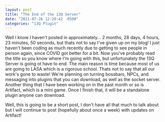 ```yaml
---
layout: post
title: "The End of the 13Q Server"
date: "2021-07-26 12:20:42 -0500"
categories: "13Q Plugin"
---
```


Well I know I haven't posted in approximately... 2 months, 28 days, 4 hours, 23 minutes, 50 seconds, but thats not to say I've given up on my blog! I just haven't been coding as much recently due to getting to see people in person again, since COVID got better for a bit. Now you've probably read the title so you know where I'm going with this, but unfortunately the 13Q Server is going ot have to end. The main reason is time because most of us are going to LASA which is a rigorous school. Thats not to say that all our work's gone to waste! We're planning on turning bossbars, NPCs, and messaging into plugins that you can download, as well as the socket server. Another thing that I have been working on in the past month or so is Artifact, which is a mini game. Once I finish that, it will be a standalone plugin anyone can download.

Well, this is going to be a short post, I don't have all that much to talk about but I will continue to post (hopefully about once a week) with updates on Artifact!
